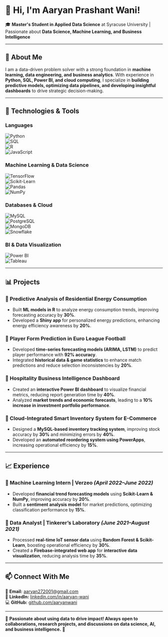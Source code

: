 # 👋 Hi, I'm Aaryan Prashant Wani!  

🎓 **Master's Student in Applied Data Science** at Syracuse University | Passionate about **Data Science, Machine Learning, and Business Intelligence**  

---

## 🚀 About Me  
I am a data-driven problem solver with a strong foundation in **machine learning, data engineering, and business analytics**. With experience in **Python, SQL, Power BI, and cloud computing**, I specialize in **building predictive models, optimizing data pipelines, and developing insightful dashboards** to drive strategic decision-making.  

---

## 🔧 Technologies & Tools  

### **Languages**  
![Python](https://img.shields.io/badge/Python-3776AB?style=flat&logo=python&logoColor=white)  
![SQL](https://img.shields.io/badge/SQL-CC2927?style=flat&logo=MicrosoftSQLServer&logoColor=white)  
![R](https://img.shields.io/badge/R-276DC3?style=flat&logo=r&logoColor=white)  
![JavaScript](https://img.shields.io/badge/JavaScript-F7DF1E?style=flat&logo=javascript&logoColor=black)  

### **Machine Learning & Data Science**  
![TensorFlow](https://img.shields.io/badge/TensorFlow-FF6F00?style=flat&logo=tensorflow&logoColor=white)  
![Scikit-Learn](https://img.shields.io/badge/Scikit--Learn-F7931E?style=flat&logo=scikitlearn&logoColor=black)  
![Pandas](https://img.shields.io/badge/Pandas-150458?style=flat&logo=pandas&logoColor=white)  
![NumPy](https://img.shields.io/badge/NumPy-013243?style=flat&logo=numpy&logoColor=white)  

### **Databases & Cloud**  
![MySQL](https://img.shields.io/badge/MySQL-4479A1?style=flat&logo=mysql&logoColor=white)  
![PostgreSQL](https://img.shields.io/badge/PostgreSQL-336791?style=flat&logo=postgresql&logoColor=white)  
![MongoDB](https://img.shields.io/badge/MongoDB-47A248?style=flat&logo=mongodb&logoColor=white)  
![Snowflake](https://img.shields.io/badge/Snowflake-29B5E8?style=flat&logo=snowflake&logoColor=white)  

### **BI & Data Visualization**  
![Power BI](https://img.shields.io/badge/Power%20BI-F2C811?style=flat&logo=powerbi&logoColor=black)  
![Tableau](https://img.shields.io/badge/Tableau-E97627?style=flat&logo=tableau&logoColor=white)  

---

## 📊 Projects  

### **📌 Predictive Analysis of Residential Energy Consumption**  
- Built **ML models in R** to analyze energy consumption trends, improving forecasting accuracy by **30%**.  
- Developed a **Shiny app** for personalized energy predictions, enhancing energy efficiency awareness by **20%**.  

### **📌 Player Form Prediction in Euro League Football**  
- Developed **time-series forecasting models (ARIMA, LSTM)** to predict player performance with **92% accuracy**.  
- Integrated **historical data & game statistics** to enhance match predictions and reduce selection inconsistencies by **20%**.  

### **📌 Hospitality Business Intelligence Dashboard**  
- Created an **interactive Power BI dashboard** to visualize financial metrics, reducing report generation time by **40%**.  
- Analyzed **market trends and economic forecasts**, leading to a **10% increase in investment portfolio performance**.  

### **📌 Cloud-Integrated Smart Inventory System for E-Commerce**  
- Designed a **MySQL-based inventory tracking system**, improving stock accuracy by **30%** and minimizing errors by **40%**.  
- Developed an **automated reordering system using PowerApps**, increasing operational efficiency by **15%**.  

---

## 📈 Experience  

### **🔹 Machine Learning Intern | Verzeo** _(April 2022–June 2022)_  
- Developed **financial trend forecasting models** using **Scikit-Learn & NumPy**, improving accuracy by **20%**.  
- Built a **sentiment analysis model** for market predictions, optimizing classification performance by **15%**.  

### **🔹 Data Analyst | Tinkerer’s Laboratory** _(June 2021–August 2021)_  
- Processed **real-time IoT sensor data** using **Random Forest & Scikit-Learn**, boosting operational efficiency by **30%**.  
- Created a **Firebase-integrated web app** for **interactive data visualization**, reducing analysis time by **35%**.  

---

## 📫 Connect With Me  
📧 **Email:** [aaryan272001@gmail.com](mailto:aaryan272001@gmail.com)  
🔗 **LinkedIn:** [linkedin.com/in/aaryan-wani](https://www.linkedin.com/in/aaryan-wani-2789642b3/)  
💻 **GitHub:** [github.com/aaryanwani](https://github.com/aaryanwani)  

---

🌟 **Passionate about using data to drive impact! Always open to collaborations, research projects, and discussions on data science, AI, and business intelligence.** 🚀  
